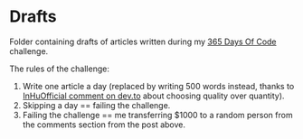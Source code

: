 # Drafts

Folder containing drafts of articles written during my [365 Days Of Code](https://dev.to/pjeziorowski/365-days-of-blogging-challenge-or-i-transfer-1000-to-your-bank-account-5dj9) challenge.

The rules of the challenge:

1. Write one article a day (replaced by writing 500 words instead, thanks to [InHuOfficial comment on dev.to](https://dev.to/pjeziorowski/365-days-of-blogging-challenge-or-i-transfer-1000-to-your-bank-account-5dj9) about choosing quality over quantity).
2. Skipping a day == failing the challenge.
3. Failing the challenge == me transferring $1000 to a random person from the comments section from the post above.
